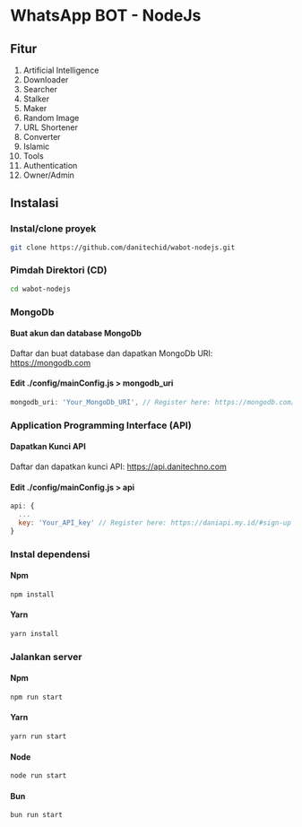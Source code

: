# WhatsApp BOT - NodeJs
## Fitur
1. Artificial Intelligence
2. Downloader
3. Searcher
4. Stalker
5. Maker
6. Random Image
7. URL Shortener
8. Converter
9. Islamic
10. Tools
11. Authentication
12. Owner/Admin

## Instalasi
### Instal/clone proyek
```bash
git clone https://github.com/danitechid/wabot-nodejs.git
```

### Pimdah Direktori (CD)
```bash
cd wabot-nodejs
```

### MongoDb
#### Buat akun dan database MongoDb
Daftar dan buat database dan dapatkan MongoDb URI: <a href="https://mongodb.com">https://mongodb.com</a>

#### Edit ./config/mainConfig.js > mongodb_uri
```javascript
mongodb_uri: 'Your_MongoDb_URI', // Register here: https://mongodb.com/#sign-up
```

### Application Programming Interface (API)
#### Dapatkan Kunci API
Daftar dan dapatkan kunci API: <a href="https://api.danitechno.com">https://api.danitechno.com</a>

#### Edit ./config/mainConfig.js > api
```javascript
api: {
  ...
  key: 'Your_API_key' // Register here: https://daniapi.my.id/#sign-up
}
```

### Instal dependensi
#### Npm
```bash
npm install
```
#### Yarn
```bash
yarn install
```

### Jalankan server
#### Npm
```bash
npm run start
```

#### Yarn
```bash
yarn run start
```

#### Node
```bash
node run start
```

#### Bun
```bash
bun run start
```
